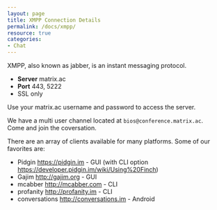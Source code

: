 ```yaml
---
layout: page
title: XMPP Connection Details
permalink: /docs/xmpp/
resource: true
categories:
- Chat
---
```


XMPP, also known as jabber, is an instant messaging protocol. 

- **Server** matrix.ac
- **Port** 443, 5222 
- SSL only

Use your matrix.ac username and password to access the server.

We have a multi user channel located at ```bios@conference.matrix.ac```.  
Come and join the coversation.

There are an array of clients available for many platforms. Some of our favorites are:

- Pidgin <https://pidgin.im> - GUI (with CLI option <https://developer.pidgin.im/wiki/Using%20Finch>)
- Gajim <http://gajim.org> - GUI
- mcabber <http://mcabber.com> - CLI
- profanity <http://profanity.im> - CLI
- conversations <http://conversations.im> - Android
